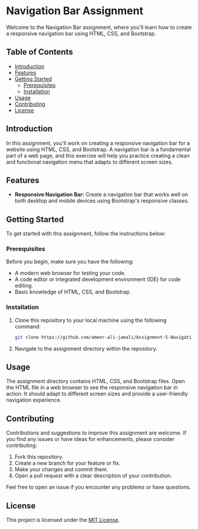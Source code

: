 # Navigation Bar Assignment

Welcome to the Navigation Bar assignment, where you'll learn how to create a responsive navigation bar using HTML, CSS, and Bootstrap.

## Table of Contents

- [Introduction](#introduction)
- [Features](#features)
- [Getting Started](#getting-started)
  - [Prerequisites](#prerequisites)
  - [Installation](#installation)
- [Usage](#usage)
- [Contributing](#contributing)
- [License](#license)

## Introduction

In this assignment, you'll work on creating a responsive navigation bar for a website using HTML, CSS, and Bootstrap. A navigation bar is a fundamental part of a web page, and this exercise will help you practice creating a clean and functional navigation menu that adapts to different screen sizes.

## Features

- **Responsive Navigation Bar:** Create a navigation bar that works well on both desktop and mobile devices using Bootstrap's responsive classes.

## Getting Started

To get started with this assignment, follow the instructions below:

### Prerequisites

Before you begin, make sure you have the following:

- A modern web browser for testing your code.
- A code editor or integrated development environment (IDE) for code editing.
- Basic knowledge of HTML, CSS, and Bootstrap.

### Installation

1. Clone this repository to your local machine using the following command:

   ```bash
   git clone https://github.com/ameer-ali-jamali/Assignment-5-Navigation-Bar-HTML-CSS.git
   ```

2. Navigate to the assignment directory within the repository.

## Usage

The assignment directory contains HTML, CSS, and Bootstrap files. Open the HTML file in a web browser to see the responsive navigation bar in action. It should adapt to different screen sizes and provide a user-friendly navigation experience.

## Contributing

Contributions and suggestions to improve this assignment are welcome. If you find any issues or have ideas for enhancements, please consider contributing:

1. Fork this repository.
2. Create a new branch for your feature or fix.
3. Make your changes and commit them.
4. Open a pull request with a clear description of your contribution.

Feel free to open an issue if you encounter any problems or have questions.

## License

This project is licensed under the [MIT License](LICENSE).
